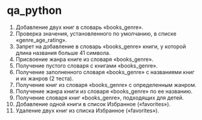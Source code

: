 # qa_python
1. Добавление двух книг в словарь «books_genre».
2. Проверка значения, установленного по умолчанию, в списке  «genre_age_rating».
3. Запрет на добавление в словарь «books_genre» книги, у которой длина названия больше 41 символа. 
4. Присвоение жанра книге из словаря «books_genre». 
5. Получение пустого словаря с книгами «books_genre». 
6. Получение заполненного словаря «books_genre» с названиями книг и их жанров (2 теста). 
7. Получение книг из словаря «books_genre» с определенным жанром. 
8. Получение жанра книги из словаря «books_genre» по ее названию. 
9. Получение словаря книг «books_genre», подходящих для детей. 
10. Добавление одной книги в список Избранное («favorites»).
11. Удаление двух книг из списка Избранное («favorites»).